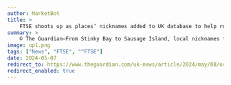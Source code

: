 ```yaml
---
author: MarketBot
title: >
    FTSE shoots up as places’ nicknames added to UK database to help rescuers
summary: >
    © The Guardian—From Stinky Bay to Sausage Island, local nicknames for UK landmarks have long been a source of amusement. But in an emergency, the last thing rescuers need to grapple with is how to find Crazy Mary’s Hole.
image: up1.png
tags: ["News", "FTSE", "^FTSE"]
date: 2024-05-07
redirect_to: https://www.theguardian.com/uk-news/article/2024/may/08/ordnance-survey-adds-nicknames-database-aid-rescuers
redirect_enabled: true
---
```

